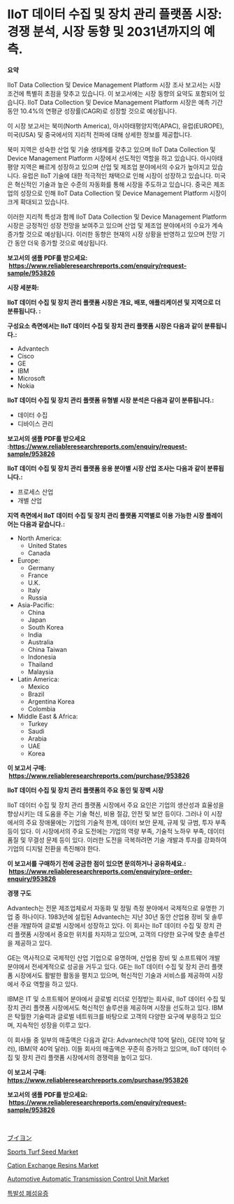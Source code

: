 <p><h1>IIoT 데이터 수집 및 장치 관리 플랫폼 시장: 경쟁 분석, 시장 동향 및 2031년까지의 예측.</h1></p><p><strong>요약</strong></p>
<p><p>IIoT Data Collection 및 Device Management Platform 시장 조사 보고서는 시장 조건에 특별히 초점을 맞추고 있습니다. 이 보고서에는 시장 동향의 요약도 포함되어 있습니다. IIoT Data Collection 및 Device Management Platform 시장은 예측 기간 동안 10.4%의 연평균 성장률(CAGR)로 성장할 것으로 예상됩니다.</p><p>이 시장 보고서는 북미(North America), 아시아태평양지역(APAC), 유럽(EUROPE), 미국(USA) 및 중국에서의 지리적 전파에 대해 상세한 정보를 제공합니다. </p><p>북미 지역은 성숙한 산업 및 기술 생태계를 갖추고 있으며 IIoT Data Collection 및 Device Management Platform 시장에서 선도적인 역할을 하고 있습니다. 아시아태평양 지역은 빠르게 성장하고 있으며 산업 및 제조업 분야에서의 수요가 높아지고 있습니다. 유럽은 IIoT 기술에 대한 적극적인 채택으로 인해 시장이 성장하고 있습니다. 미국은 혁신적인 기술과 높은 수준의 자동화를 통해 시장을 주도하고 있습니다. 중국은 제조업의 성장으로 인해 IIoT Data Collection 및 Device Management Platform 시장이 크게 확대되고 있습니다.</p><p>이러한 지리적 특성과 함께 IIoT Data Collection 및 Device Management Platform 시장은 긍정적인 성장 전망을 보여주고 있으며 산업 및 제조업 분야에서의 수요가 계속 증가할 것으로 예상됩니다. 이러한 동향은 현재의 시장 상황을 반영하고 있으며 전망 기간 동안 더욱 증가할 것으로 예상됩니다.</p></p>
<p><strong>보고서의 샘플 PDF를 받으세요: &nbsp;<a href="https://www.reliableresearchreports.com/enquiry/request-sample/953826">https://www.reliableresearchreports.com/enquiry/request-sample/953826</a></strong></p>
<p><strong>시장 세분화:</strong></p>
<p><strong> IIoT 데이터 수집 및 장치 관리 플랫폼 시장은 개요, 배포, 애플리케이션 및 지역으로 더 분류됩니다. :</strong></p>
<p><strong>구성요소 측면에서는 IIoT 데이터 수집 및 장치 관리 플랫폼 시장은 다음과 같이 분류됩니다.:</strong></p>
<p><ul><li>Advantech</li><li>Cisco</li><li>GE</li><li>IBM</li><li>Microsoft</li><li>Nokia</li></ul></p>
<p><strong> IIoT 데이터 수집 및 장치 관리 플랫폼 유형별 시장 분석은 다음과 같이 분류됩니다.:</strong></p>
<p><ul><li>데이터 수집</li><li>디바이스 관리</li></ul></p>
<p><strong>보고서의 샘플 PDF를 받으세요 :<a href="https://www.reliableresearchreports.com/enquiry/request-sample/953826">https://www.reliableresearchreports.com/enquiry/request-sample/953826</a></strong></p>
<p><strong> IIoT 데이터 수집 및 장치 관리 플랫폼 응용 분야별 시장 산업 조사는 다음과 같이 분류됩니다.:</strong></p>
<p><ul><li>프로세스 산업</li><li>개별 산업</li></ul></p>
<p><strong>지역 측면에서 IIoT 데이터 수집 및 장치 관리 플랫폼 지역별로 이용 가능한 시장 플레이어는 다음과 같습니다.:</strong></p>
<p><ul>
    <li>
        North America:
        <ul>
            <li>United States</li>
            <li>Canada</li>
        </ul>
    </li>
    <li>
        Europe:
        <ul>
            <li>Germany</li>
            <li>France</li>
            <li>U.K.</li>
            <li>Italy</li>
            <li>Russia</li>
        </ul>
    </li>
    <li>
        Asia-Pacific:
        <ul>
            <li>China</li>
            <li>Japan</li>
            <li>South Korea</li>
            <li>India</li>
            <li>Australia</li>
            <li>China Taiwan</li>
            <li>Indonesia</li>
            <li>Thailand</li>
            <li>Malaysia</li>
        </ul>
    </li>
    <li>
        Latin America:
        <ul>
            <li>Mexico</li>
            <li>Brazil</li>
            <li>Argentina Korea</li>
            <li>Colombia</li>
        </ul>
    </li>
    <li>
        Middle East & Africa:
        <ul>
            <li>Turkey</li>
            <li>Saudi</li>
            <li>Arabia</li>
            <li>UAE</li>
            <li>Korea</li>
        </ul>
    </li>
    </ul></p>
<p><strong>이 보고서 구매: &nbsp;<a href="https://www.reliableresearchreports.com/purchase/953826">https://www.reliableresearchreports.com/purchase/953826</a></strong></p>
<p><strong>IIoT 데이터 수집 및 장치 관리 플랫폼의 주요 동인 및 장벽 시장</strong></p>
<p><p>IIoT 데이터 수집 및 장치 관리 플랫폼 시장에서 주요 요인은 기업의 생산성과 효율성을 향상시키는 데 도움을 주는 기술 혁신, 비용 절감, 안전 및 보안 등이다. 그러나 이 시장에서의 주요 장애물에는 기업의 기술적 한계, 데이터 보안 문제, 규제 및 규범, 투자 부족 등이 있다. 이 시장에서의 주요 도전에는 기업의 역량 부족, 기술적 노하우 부족, 데이터 품질 및 무결성 문제 등이 있다. 이러한 도전을 극복하려면 기술 개발과 투자를 강화하여 기업의 디지털 전환을 촉진해야 한다.</p></p>
<p><strong>이 보고서를 구매하기 전에 궁금한 점이 있으면 문의하거나 공유하세요.: &nbsp;<a href="https://www.reliableresearchreports.com/enquiry/pre-order-enquiry/953826">https://www.reliableresearchreports.com/enquiry/pre-order-enquiry/953826</a></strong></p>
<p><strong>경쟁 구도</strong></p>
<p><p>Advantech는 전문 제조업체로서 자동화 및 정밀 측정 분야에서 국제적으로 유명한 기업 중 하나이다. 1983년에 설립된 Advantech는 지난 30년 동안 산업용 장비 및 솔루션을 개발하여 글로벌 시장에서 성장하고 있다. 이 회사는 IIoT 데이터 수집 및 장치 관리 플랫폼 시장에서 중요한 위치를 차지하고 있으며, 고객의 다양한 요구에 맞춘 솔루션을 제공하고 있다.</p><p>GE는 역사적으로 국제적인 산업 기업으로 유명하며, 산업용 장비 및 소프트웨어 개발 분야에서 전세계적으로 성공을 거두고 있다. GE는 IIoT 데이터 수집 및 장치 관리 플랫폼 시장에서도 활발한 활동을 펼치고 있으며, 혁신적인 기술과 서비스를 제공하여 시장에서 주요 역할을 하고 있다.</p><p>IBM은 IT 및 소프트웨어 분야에서 글로벌 리더로 인정받는 회사로, IIoT 데이터 수집 및 장치 관리 플랫폼 시장에서도 혁신적인 솔루션을 제공하며 시장을 선도하고 있다. IBM은 탁월한 기술력과 글로벌 네트워크를 바탕으로 고객의 다양한 요구에 부응하고 있으며, 지속적인 성장을 이루고 있다.</p><p>이 회사들 중 일부의 매출액은 다음과 같다: Advantech(약 10억 달러), GE(약 10억 달러), IBM(약 40억 달러). 이들 회사의 매출액은 꾸준히 증가하고 있으며, IIoT 데이터 수집 및 장치 관리 플랫폼 시장에서의 경쟁력을 높이고 있다.</p></p>
<p><strong>이 보고서 구매: &nbsp; <a href="https://www.reliableresearchreports.com/purchase/953826">https://www.reliableresearchreports.com/purchase/953826</a></strong></p>
<p><strong>보고서의 샘플 PDF를 받으세요: &nbsp;<a href="https://www.reliableresearchreports.com/enquiry/request-sample/953826">https://www.reliableresearchreports.com/enquiry/request-sample/953826</a></strong><strong></strong></p>
<p>&nbsp;</p>
<p><p><a href="https://github.com/nxboeu02965442/Market-Research-Report-List-1/blob/main/1321870185020.md">ブイヨン</a></p><p><a href="https://view.publitas.com/reportprime-1/insights-into-sports-turf-seed-market-size-analysing-market-share-trends-and-growth-from-2024-to-2031/">Sports Turf Seed Market</a></p><p><a href="https://issuu.com/reportprime-2/docs/cation-exchange-resins-market-size-2030.pptx">Cation Exchange Resins Market</a></p><p><a href="https://github.com/rahu1506/Market-Research-Report-List-3/blob/main/automotive-automatic-transmission-control-unit-market.md">Automotive Automatic Transmission Control Unit Market</a></p><p><a href="https://github.com/mpodehpw07370073/Market-Research-Report-List-1/blob/main/7340490184955.md">특발성 폐섬유증</a></p></p>